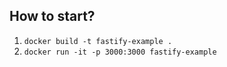 ## How to start?
1. `docker build -t fastify-example .`
2. `docker run -it -p 3000:3000 fastify-example`
